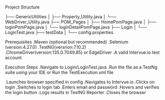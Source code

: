 Project Structure

├── GenericUtilities
│   ├── Property_Utility.java
│   └── WebDriver_Utility.java
├── POM_Pages
│   ├── HomePomPage.java
│   ├── loginPomPage.java
│   └── loginDetailPomPage.java
├── Login
│   └── LoginTest.java
├── testData
│   └── config.properties

 Prerequisites
.Maven (optional but recommended)
.Selenium (version:4.27.0)
.TestNG(versrion:7.10.2)
.ChromeDriver(version:135.0.7049.85) or EdgeDriver
.A valid Intervue.io test account

Execution Steps
.Navigate to Login/LoginTest.java
.Run the file as a TestNg suite using your IDE or Run the TestExecution.xml  file

.Launches browser specified in config
.Navigates to Intervue.io
.Clicks on login
.Switches to login tab
.Enters email and password
.Hovers and verifies the login button
.Logs results in TestNG Reporter
.Closes the browser
